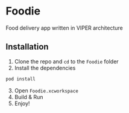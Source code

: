# Foodie

Food delivery app written in VIPER architecture

## Installation

1. Clone the repo and ``cd`` to the ``Foodie`` folder
2. Install the dependencies
```bash
pod install
```
3. Open ``Foodie.xcworkspace``
4. Build & Run
5. Enjoy!

